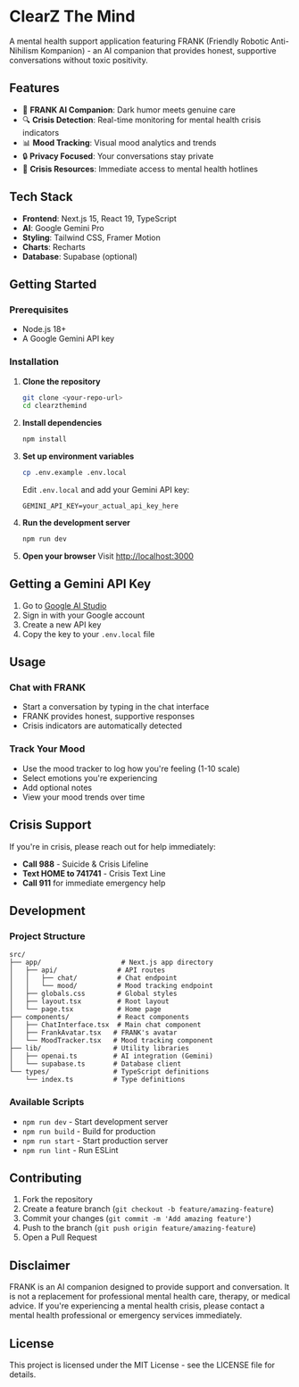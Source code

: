 # ClearZ The Mind

A mental health support application featuring FRANK (Friendly Robotic Anti-Nihilism Kompanion) - an AI companion that provides honest, supportive conversations without toxic positivity.

## Features

- 🤖 **FRANK AI Companion**: Dark humor meets genuine care
- 🔍 **Crisis Detection**: Real-time monitoring for mental health crisis indicators
- 📊 **Mood Tracking**: Visual mood analytics and trends
- 🔒 **Privacy Focused**: Your conversations stay private
- 🚨 **Crisis Resources**: Immediate access to mental health hotlines

## Tech Stack

- **Frontend**: Next.js 15, React 19, TypeScript
- **AI**: Google Gemini Pro
- **Styling**: Tailwind CSS, Framer Motion
- **Charts**: Recharts
- **Database**: Supabase (optional)

## Getting Started

### Prerequisites

- Node.js 18+ 
- A Google Gemini API key

### Installation

1. **Clone the repository**
   ```bash
   git clone <your-repo-url>
   cd clearzthemind
   ```

2. **Install dependencies**
   ```bash
   npm install
   ```

3. **Set up environment variables**
   ```bash
   cp .env.example .env.local
   ```
   
   Edit `.env.local` and add your Gemini API key:
   ```env
   GEMINI_API_KEY=your_actual_api_key_here
   ```

4. **Run the development server**
   ```bash
   npm run dev
   ```

5. **Open your browser**
   Visit [http://localhost:3000](http://localhost:3000)

## Getting a Gemini API Key

1. Go to [Google AI Studio](https://makersuite.google.com/app/apikey)
2. Sign in with your Google account
3. Create a new API key
4. Copy the key to your `.env.local` file

## Usage

### Chat with FRANK
- Start a conversation by typing in the chat interface
- FRANK provides honest, supportive responses
- Crisis indicators are automatically detected

### Track Your Mood
- Use the mood tracker to log how you're feeling (1-10 scale)
- Select emotions you're experiencing
- Add optional notes
- View your mood trends over time

## Crisis Support

If you're in crisis, please reach out for help immediately:

- **Call 988** - Suicide & Crisis Lifeline
- **Text HOME to 741741** - Crisis Text Line
- **Call 911** for immediate emergency help

## Development

### Project Structure

```
src/
├── app/                    # Next.js app directory
│   ├── api/               # API routes
│   │   ├── chat/          # Chat endpoint
│   │   └── mood/          # Mood tracking endpoint
│   ├── globals.css        # Global styles
│   ├── layout.tsx         # Root layout
│   └── page.tsx           # Home page
├── components/            # React components
│   ├── ChatInterface.tsx  # Main chat component
│   ├── FrankAvatar.tsx   # FRANK's avatar
│   └── MoodTracker.tsx   # Mood tracking component
├── lib/                  # Utility libraries
│   ├── openai.ts         # AI integration (Gemini)
│   └── supabase.ts       # Database client
└── types/                # TypeScript definitions
    └── index.ts          # Type definitions
```

### Available Scripts

- `npm run dev` - Start development server
- `npm run build` - Build for production
- `npm run start` - Start production server
- `npm run lint` - Run ESLint

## Contributing

1. Fork the repository
2. Create a feature branch (`git checkout -b feature/amazing-feature`)
3. Commit your changes (`git commit -m 'Add amazing feature'`)
4. Push to the branch (`git push origin feature/amazing-feature`)
5. Open a Pull Request

## Disclaimer

FRANK is an AI companion designed to provide support and conversation. It is not a replacement for professional mental health care, therapy, or medical advice. If you're experiencing a mental health crisis, please contact a mental health professional or emergency services immediately.

## License

This project is licensed under the MIT License - see the LICENSE file for details.
